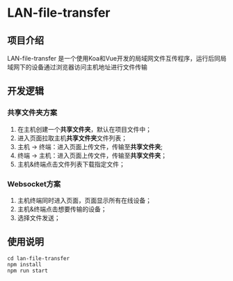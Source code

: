 # LAN-file-transfer

## 项目介绍

LAN-file-transfer 是一个使用Koa和Vue开发的局域网文件互传程序，运行后同局域网下的设备通过浏览器访问主机地址进行文件传输

## 开发逻辑

### 共享文件夹方案

1. 在主机创建一个**共享文件夹**，默认在项目文件中；
2. 进入页面拉取主机**共享文件夹**文件列表；
3. 主机 -> 终端：进入页面上传文件，传输至**共享文件夹**;
4. 终端 -> 主机：进入页面上传文件，传输至**共享文件夹**；
5. 主机&终端点击文件列表下载指定文件；

### Websocket方案

1. 主机终端同时进入页面，页面显示所有在线设备；
2. 主机&终端点击想要传输的设备；
3. 选择文件发送；

## 使用说明

```shell
cd lan-file-transfer
npm install
npm run start
```
